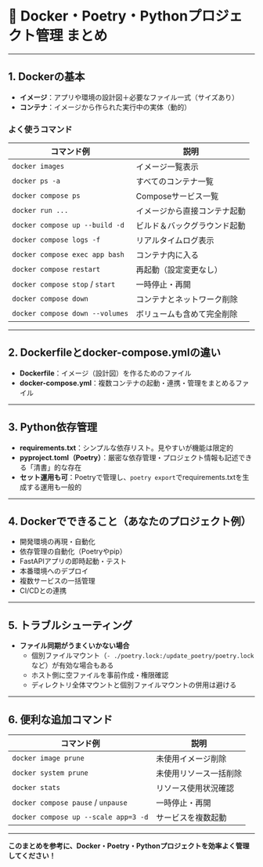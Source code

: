 # 🐳 Docker・Poetry・Pythonプロジェクト管理 まとめ

---

## 1. Dockerの基本

- **イメージ**：アプリや環境の設計図＋必要なファイル一式（サイズあり）
- **コンテナ**：イメージから作られた実行中の実体（動的）

### よく使うコマンド

| コマンド例 | 説明 |
|---|---|
| `docker images` | イメージ一覧表示 |
| `docker ps -a` | すべてのコンテナ一覧 |
| `docker compose ps` | Composeサービス一覧 |
| `docker run ...` | イメージから直接コンテナ起動 |
| `docker compose up --build -d` | ビルド＆バックグラウンド起動 |
| `docker compose logs -f` | リアルタイムログ表示 |
| `docker compose exec app bash` | コンテナ内に入る |
| `docker compose restart` | 再起動（設定変更なし） |
| `docker compose stop` / `start` | 一時停止・再開 |
| `docker compose down` | コンテナとネットワーク削除 |
| `docker compose down --volumes` | ボリュームも含めて完全削除 |

---

## 2. Dockerfileとdocker-compose.ymlの違い

- **Dockerfile**：イメージ（設計図）を作るためのファイル
- **docker-compose.yml**：複数コンテナの起動・連携・管理をまとめるファイル

---

## 3. Python依存管理

- **requirements.txt**：シンプルな依存リスト。見やすいが機能は限定的
- **pyproject.toml（Poetry）**：厳密な依存管理・プロジェクト情報も記述できる「清書」的な存在
- **セット運用も可**：Poetryで管理し、`poetry export`でrequirements.txtを生成する運用も一般的

---

## 4. Dockerでできること（あなたのプロジェクト例）

- 開発環境の再現・自動化
- 依存管理の自動化（Poetryやpip）
- FastAPIアプリの即時起動・テスト
- 本番環境へのデプロイ
- 複数サービスの一括管理
- CI/CDとの連携

---

## 5. トラブルシューティング

- **ファイル同期がうまくいかない場合**  
  - 個別ファイルマウント（`- ./poetry.lock:/update_poetry/poetry.lock` など）が有効な場合もある
  - ホスト側に空ファイルを事前作成・権限確認
  - ディレクトリ全体マウントと個別ファイルマウントの併用は避ける

---

## 6. 便利な追加コマンド

| コマンド例 | 説明 |
|---|---|
| `docker image prune` | 未使用イメージ削除 |
| `docker system prune` | 未使用リソース一括削除 |
| `docker stats` | リソース使用状況確認 |
| `docker compose pause` / `unpause` | 一時停止・再開 |
| `docker compose up --scale app=3 -d` | サービスを複数起動 |

---

**このまとめを参考に、Docker・Poetry・Pythonプロジェクトを効率よく管理してください！**
